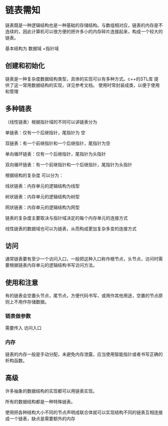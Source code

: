 # 链表需知

链表既是一种逻辑结构也是一种基础的存储结构。与数组相对应，链表的内存是不连续的，因此计算机可以很方便的把许多小的内存碎片连接起来，构成一个较大的链表。

基本结构为 数据域 +指针域

## 创建和初始化

链表是一种复杂度数据结构类型，具体的实现可以有多种方式。c++的STL库 提供了这一常用数据结构的实现，详见参考文档。
使用时常封装成类，以便于使用和管理

## 多种链表

（线性链表）根据指针域的不同可以讲链表分为 

单链表：仅有一个后继指针，尾指针为 空

双链表：有一个前继指针和一个后继指针，尾指针为空

单向循环链表：仅有一个后继指针，尾指针为头指针

双向循环链表：有一个前继指针和一个后继指针，尾指针为头指针

根据结构的复杂度 可以分为：

线状链表：内存单元的逻辑结构为线型

树状链表：内存单元的逻辑结构为树型

网状链表：内存单元的逻辑结构为网型

链表的复杂度主要取决与指针域决定的每个内存单元的连接方式

线性链表的数据域也可以为链表，从而构成更加复杂多变的连接方式

## 访问

通常链表要有至少一个访问入口，一般把这种入口称作根节点，头节点，访问时需要根据链表内存单元的逻辑结构书写访问方法。



## 使用和注意

有的链表会空置头节点，尾节点，方便代码书写，或用作其他用途，空置的节点原则上不用作存储数据。

### 链表做参数

需要传入 访问入口

### 内存

链表的内存一般是手动分配，未避免内存泄露，应当使用智能指针或者书写正确的析构函数。

## 高级

许多抽象的数据结构的实现都可以用链表实现。

所有的数据结构都是一种特殊链表。

使用把各种结构大小不同的节点声明成联合体就可以实现结构不同的链表互相连接成一个链表，缺点是需要额外的内存

